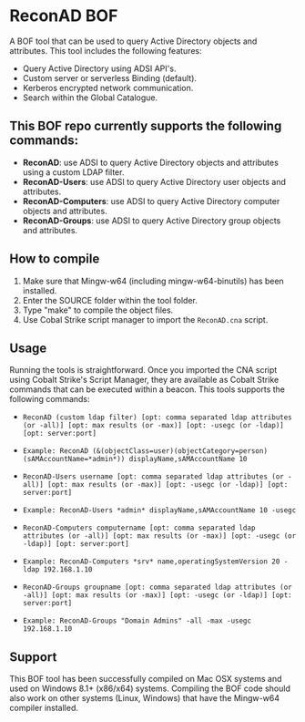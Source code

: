 # ReconAD BOF

A BOF tool that can be used to query Active Directory objects and attributes.
This tool includes the following features:

* Query Active Directory using ADSI API's.
* Custom server or serverless Binding (default).
* Kerberos encrypted network communication.
* Search within the Global Catalogue.

## This BOF repo currently supports the following commands:

* **ReconAD**: use ADSI to query Active Directory objects and attributes using a custom LDAP filter.
* **ReconAD-Users**: use ADSI to query Active Directory user objects and attributes.
* **ReconAD-Computers**: use ADSI to query Active Directory computer objects and attributes.
* **ReconAD-Groups**: use ADSI to query Active Directory group objects and attributes.

## How to compile
1. Make sure that Mingw-w64 (including mingw-w64-binutils) has been installed.
2. Enter the SOURCE folder within the tool folder.
3. Type "make" to compile the object files.
4. Use Cobal Strike script manager to import the `ReconAD.cna` script.

## Usage
Running the tools is straightforward. Once you imported the CNA script using Cobalt Strike's Script Manager, they are available as Cobalt Strike commands that can be executed within a beacon. This tools supports the following commands:

* `ReconAD (custom ldap filter) [opt: comma separated ldap attributes (or -all)] [opt: max results (or -max)] [opt: -usegc (or -ldap)] [opt: server:port]`
* `Example: ReconAD (&(objectClass=user)(objectCategory=person)(sAMAccountName=*admin*)) displayName,sAMAccountName 10`

* `ReconAD-Users username [opt: comma separated ldap attributes (or -all)] [opt: max results (or -max)] [opt: -usegc (or -ldap)] [opt: server:port]`
* `Example: ReconAD-Users *admin* displayName,sAMAccountName 10 -usegc`

* `ReconAD-Computers computername [opt: comma separated ldap attributes (or -all)] [opt: max results (or -max)] [opt: -usegc (or -ldap)] [opt: server:port]`
* `Example: ReconAD-Computers *srv* name,operatingSystemVersion 20 -ldap 192.168.1.10`

* `ReconAD-Groups groupname [opt: comma separated ldap attributes (or -all)] [opt: max results (or -max)] [opt: -usegc (or -ldap)] [opt: server:port]`
* `Example: ReconAD-Groups "Domain Admins" -all -max -usegc 192.168.1.10`

## Support
This BOF tool has been successfully compiled on Mac OSX systems and used on Windows 8.1+ (x86/x64) systems. Compiling the BOF code should also work on other systems (Linux, Windows) that have the Mingw-w64 compiler installed.

